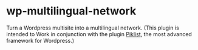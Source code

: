 # wp-multilingual-network
Turn a Wordpress multisite into a multilingual network. (This plugin is intended to Work in conjunction with the plugin <a href="https://piklist.com/">Piklist</a>, the most advanced framework for Wordpress.)
